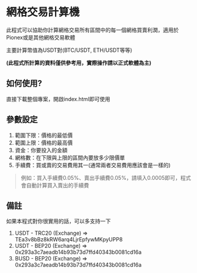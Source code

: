# 網格交易計算機
此程式可以協助你計算網格交易所有區間中的每一個網格買賣利潤，適用於Pionex或是其他網格交易軟體

主要計算幣值為USDT對(BTC/USDT, ETH/USDT等等)

**(此程式所計算的資料僅供參考用，實際操作請以正式軟體為主)**

## 如何使用?
直接下載整個專案，開啟index.html即可使用

## 參數設定
1. 範圍下限：價格的最低價
2. 範圍上限：價格的最高價
3. 資金：你要投入的金額
4. 網格數：在下限與上限的區間內要放多少限價單
5. 手續費：買或賣的交易費用其一(通常兩者交易費用應該會是一樣的)
>例如：買入手續費0.05%、賣出手續費0.05%，請填入0.0005即可，程式會自動計算買入賣出的手續費

## 備註
如果本程式對你很實用的話，可以多支持一下
1. USDT - TRC20 (Exchange) => TEa3v8bBz8kRW6arq4LjrEpfywMKpyUPP8
2. USDT - BEP20 (Exchange) => 0x293a3c7aeadb14b93b73d7ffd40343b0081cd16a
3. BUSD - BEP20 (Exchange) => 0x293a3c7aeadb14b93b73d7ffd40343b0081cd16a
